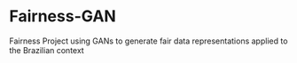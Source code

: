 # Fairness-GAN
Fairness Project using GANs to generate fair data representations applied to the Brazilian context
